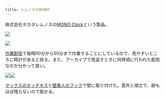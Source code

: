 ```yaml
---
title: レムノスの掛時計
---
```

株式会社タカタレムノスの[MONO Clock](https://www.amazon.co.jp/dp/B004UIT8BK)という製品。

![](https://lh5.googleusercontent.com/8zBoGv7decmXiT_6uon3ygU_wpIjIOo5wCS19s0nKPCB70DlsZJns-xkOYzX97er5fIDXDD0O2gECtK04L7jGVm_2Of85MyE1DdObgb3d4YkFDpLZvfp4XHKRmiP2uYd7dF0bEb_yS_Sh4EaEA)

![](https://lh5.googleusercontent.com/JKrcSBanNQybgL007bramqz26RJoU1fm319WCjduZdsT2dyEKL7afnCzSrVgjg8mhUVix37EIiEmfLPNOT6wKDPYHS7CzTsm7l0EUZntAE9RKipDkADEPW5-0dPFYdNHmjhgIihahNbOZenZFA)

[作業配信](https://www.youtube.com/channel/UC5s-KpSDGzxWPWNv94PnJHw)で毎時00分から50分まで作業することにしているので、見やすいところに時計があると捗る。また、アーカイブで見返すときに何時頃に行われた配信なのか分かって良い。

![](https://lh5.googleusercontent.com/mUjNOVRm4V-p3hOangqjZjcHI6XVK0l75MXYT42S6fX81cM4XdpedEVJYzQUvZVFEmy5nsEiGkyGPruEvH18iMxkxDQS1tAoe6kYRXHynEmMBGcjeFcyjR9sr5E8szi6QC8naGQ3-h2y8G2Mdw)![](https://lh3.googleusercontent.com/K3ZeHmTQBUY9VcEi5lTyaUSM_PBHOXfy7FOi-RjjSMyDwPA4wua4cZam2t8FboycOERqHkIyQlD7CBTmSIKs56qLoTA13D4NcKLRawRnUdRFbhka-ZVdxnXY5PMsKzhB7QDCC7Nu14R4EM15ow)

[マックスのホッチキス](https://www.amazon.co.jp/dp/B000O9WRWG)と[壁美人のフック](https://www.amazon.co.jp/dp/B00CU78TDG)で壁に取り付けた。意外と頑丈で、跡もほぼ残らないので助かる。
